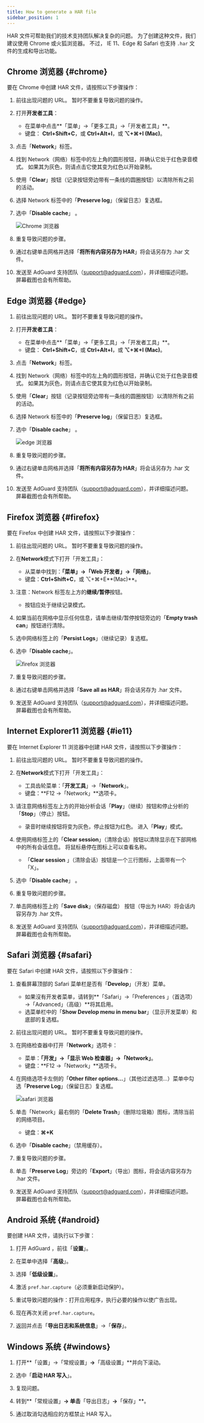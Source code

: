 ```yaml
---
title: How to generate a HAR file
sidebar_position: 1
---
```


HAR 文件可帮助我们的技术支持团队解决复杂的问题。 为了创建这种文件，我们建议使用 Chrome 或火狐浏览器。 不过， IE 11、Edge 和 Safari 也支持 `.har` 文件的生成和导出功能。

## Chrome 浏览器 {#chrome}

要在 Chrome 中创建 HAR 文件，请按照以下步骤操作：

1. 前往出现问题的 URL。 暂时不要重复导致问题的操作。

1. 打开**开发者工具**：

    - 在菜单中点击**「菜单」→「更多工具」→「开发者工具」**。
    - 键盘： **Ctrl+Shift+C**，或 **Ctrl+Alt+I**，或 **⌥+⌘+I (Mac)**。

1. 点击「**Network**」标签。

1. 找到 Network（网络）标签中的左上角的圆形按钮，并确认它处于红色录音模式。 如果其为灰色，则请点击它使其变为红色以开始录制。

1. 使用「**Clear**」按钮（记录按钮旁边带有一条线的圆圈按钮）以清除所有之前的活动。

1. 选择 Network 标签中的「**Preserve log**」（保留日志）复选框。

1. 选中「**Disable cache**」 。

    ![Chrome 浏览器](https://cdn.adtidy.org/content/Kb/ad_blocker/guides/chrome.png)

1. 重复导致问题的步骤。

1. 通过右键单击网格并选择「**将所有内容另存为 HAR**」将会话另存为 .har 文件。

1. 发送至 AdGuard 支持团队（support@adguard.com），并详细描述问题。 屏幕截图也会有所帮助。

## Edge 浏览器 {#edge}

1. 前往出现问题的 URL。 暂时不要重复导致问题的操作。

1. 打开**开发者工具**：

    - 在菜单中点击**「菜单」→「更多工具」→「开发者工具」**。
    - 键盘： **Ctrl+Shift+C**，或 **Ctrl+Alt+I**，或 **⌥+⌘+I (Mac)**。

1. 点击「**Network**」标签。

1. 找到 Network（网络）标签中的左上角的圆形按钮，并确认它处于红色录音模式。 如果其为灰色，则请点击它使其变为红色以开始录制。

1. 使用「**Clear**」按钮（记录按钮旁边带有一条线的圆圈按钮）以清除所有之前的活动。

1. 选择 Network 标签中的「**Preserve log**」（保留日志）复选框。

1. 选中「**Disable cache**」 。

    ![edge 浏览器](https://cdn.adtidy.org/content/Kb/ad_blocker/guides/edge.png)

1. 重复导致问题的步骤。

1. 通过右键单击网格并选择「**将所有内容另存为 HAR**」将会话另存为 .har 文件。

1. 发送至 AdGuard 支持团队（support@adguard.com），并详细描述问题。 屏幕截图也会有所帮助。

## Firefox 浏览器 {#firefox}

要在 Firefox 中创建 HAR 文件，请按照以下步骤操作：

1. 前往出现问题的 URL。 暂时不要重复导致问题的操作。

1. 在**Network**模式下打开「开发工具」：

    - 从菜单中找到：**「菜单」→「Web 开发者」→「网络」**。
    - 键盘：**Ctrl+Shift+C**，或 ⌥+⌘+E**(Mac)**。

1. 注意：Network 标签左上方的**继续/暂停**按钮。

    - 按钮应处于继续记录模式。

1. 如果当前在网格中显示任何信息，请单击继续/暂停按钮旁边的「**Empty trash can**」按钮进行清除。

1. 选中网络标签上的「**Persist Logs**」（继续记录）复选框。

1. 选中「**Disable cache**」。

    ![firefox 浏览器](https://cdn.adtidy.org/content/Kb/ad_blocker/guides/firefox.png)

1. 重复导致问题的步骤。

1. 通过右键单击网格并选择「**Save all as HAR**」将会话另存为 .har 文件。

1. 发送至 AdGuard 支持团队（support@adguard.com），并详细描述问题。 屏幕截图也会有所帮助。

## Internet Explorer11 浏览器 {#ie11}

要在 Internet Explorer 11 浏览器中创建 HAR 文件，请按照以下步骤操作：

1. 前往出现问题的 URL。 暂时不要重复导致问题的操作。

1. 在**Network**模式下打开「开发工具」：

    - 工具齿轮菜单：「**开发工具**」→「**Network**」。
    - 键盘：**F12 →「Network」**选项卡。

1. 请注意网络标签左上方的开始分析会话「**Play**」（继续）按钮和停止分析的「**Stop**」（停止）按钮。

    - 录音时继续按钮将变为灰色，停止按钮为红色。 进入「**Play**」模式。

1. 使用网络标签上的「**Clear session**」（清除会话）按钮以清除显示在下部网格中的所有会话信息。 将鼠标悬停在图标上可以查看名称。

    - 「**Clear session** 」（清除会话）按钮是一个三行图标，上面带有一个「X」。

1. 选中「**Disable cache**」 。

1. 重复导致问题的步骤。

1. 单击网络标签上的「**Save disk**」（保存磁盘） 按钮（导出为 HAR）将会话内容另存为 .har 文件。

1. 发送至 AdGuard 支持团队（support@adguard.com），并详细描述问题。 屏幕截图也会有所帮助。

## Safari 浏览器 {#safari}

要在 Safari 中创建 HAR 文件，请按照以下步骤操作：

1. 查看屏幕顶部的 Safari 菜单栏是否有「**Develop**」（开发）菜单。

    - 如果沒有开发者菜单，请转到**「Safari」→「Preferences 」（首选项）→「Advanced」（高级）**将其启用。
    - 选菜单栏中的「**Show Develop menu in menu bar**」（显示开发菜单）和底部的复选框。

1. 前往出现问题的 URL。 暂时不要重复导致问题的操作。

1. 在网络检查器中打开「**Network**」选项卡：

    - 菜单：**「开发」→「显示 Web 检查器」→「Network」**。
    - 键盘：**F12 →「Network」**选项卡。

1. 在网络选项卡左侧的「**Other filter options...**」（其他过滤选项...）菜单中勾选「**Preserve Log**」（保留日志）复选框。

    ![safari 浏览器](https://cdn.adtidy.org/content/kb/ad_blocker/safari/preserve-log.png)

1. 单击「Network」最右侧的「**Delete Trash**」（删除垃圾箱）图标，清除当前的网络项目。

    - 键盘：**⌘+K**

1. 选中「**Disable cache**」（禁用缓存）。

1. 重复导致问题的步骤。

1. 单击「**Preserve Log**」旁边的「**Export**」（导出）图标，将会话内容另存为 .har 文件。

1. 发送至 AdGuard 支持团队（support@adguard.com），并详细描述问题。 屏幕截图也会有所帮助。

## Android 系统 {#android}

要创建 HAR 文件，请执行以下步骤：

1. 打开 AdGuard ，前往「**设置**」。

1. 在菜单中选择「**高级**」。

1. 选择「**低级设置**」。

1. 激活 `pref.har.capture`（必须重新启动保护）。

1. 重试导致问题的操作：打开应用程序，执行必要的操作以使广告出现。

1. 现在再次关闭 `pref.har.capture`。

1. 返回并点击「**导出日志和系统信息**」→「**保存**」。

## Windows 系统 {#windows}

1. 打开**「设置」→「常规设置」**→**「高级设置」**并向下滚动。

1. 选中「**启动 HAR 写入**」。

1. 复现问题。

1. 转到**「常规设置」**→ 单击**「导出日志」**→**「保存」**。

1. 通过取消勾选相应的方框禁止 HAR 写入。
